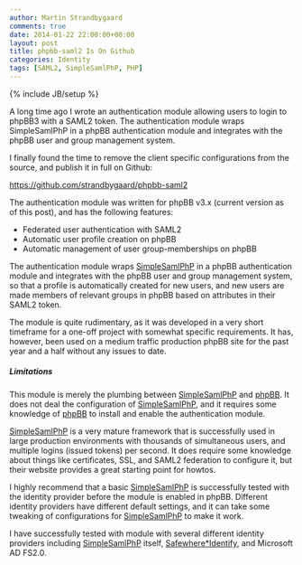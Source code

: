 ```yaml
---
author: Martin Strandbygaard
comments: true
date: 2014-01-22 22:00:00+00:00
layout: post
title: phpbb-saml2 Is On Github
categories: Identity
tags: [SAML2, SimpleSamlPhP, PHP]
---
```


{% include JB/setup %}

A long time ago I wrote an authentication module allowing users to login to phpBB3 with a SAML2 token. The authentication module wraps SimpleSamlPhP in a phpBB authentication module and integrates with the phpBB user and group management system.

I finally found the time to remove the client specific configurations from the source, and  publish it in full on Github:

<https://github.com/strandbygaard/phpbb-saml2>

The authentication module was written for phpBB v3.x (current version as of this post), and has the following features:

- Federated user authentication with SAML2
- Automatic user profile creation on phpBB
- Automatic management of user group-memberships on phpBB

The authentication module wraps [SimpleSamlPhP](http://www.simplesamlphp.org) in a phpBB authentication module and integrates with the phpBB user and group management system, so that a profile is automatically created for new users, and new users are made members of relevant groups in phpBB based on attributes in their SAML2 token.

The module is quite rudimentary, as it was developed in a very short timeframe for a one-off project with somewhat specific requirements. It has, however, been used on a medium traffic production phpBB site for the past year and a half without any issues to date.

##### Limitations

This module is merely the plumbing between [SimpleSamlPhP](http://www.simplesamlphp.org) and [phpBB](http://www.phpBB.org). It does not deal the configuration of [SimpleSamlPhP](http://www.simplesamlphp.org), and it requires some knowledge of [phpBB](http://www.phpBB.org) to install and enable the authentication module.

[SimpleSamlPhP](http://www.simplesamlphp.org) is a very mature framework that is successfully used in large production environments with thousands of simultaneous users, and multiple logins (issued tokens) per second. It does require some knowledge about things like certificates, SSL, and SAML2 federation to configure it, but their website provides a great starting point for howtos.

I highly recommend that a basic [SimpleSamlPhP](http://www.simplesamlphp.org) is successfully tested with the identity provider before the module is enabled in phpBB. Different identity providers have different default settings, and it can take some tweaking of configurations for [SimpleSamlPhP](http://www.simplesamlphp.org) to make it work.

I have successfully tested with module with several different identity providers including [SimpleSamlPhP](http://www.simplesamlphp.org) itself, [Safewhere*Identify](http://safewhere.com/), and Microsoft AD FS2.0.
